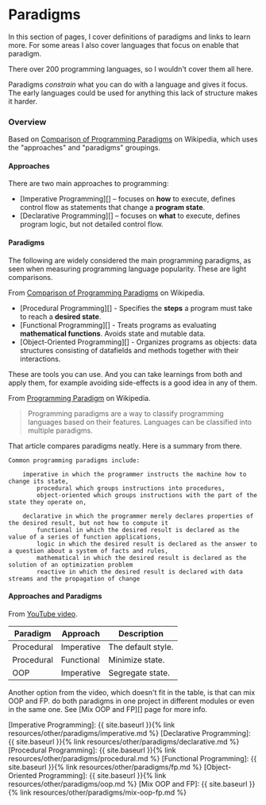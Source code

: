 # Paradigms

In this section of pages, I cover definitions of paradigms and links to learn more. For some areas I also cover languages that focus on enable that paradigm.

There over 200 programming languages, so I wouldn't cover them all here.

Paradigms _constrain_ what you can do with a language and gives it focus. The early languages could be used for anything this lack of structure makes it harder.


### Overview

Based on [Comparison of Programming Paradigms][] on Wikipedia, which uses the "approaches" and "paradigms" groupings.

#### Approaches

There are two main approaches to programming:

- [Imperative Programming][] – focuses on **how** to execute, defines control flow as statements that change a **program state**.
- [Declarative Programming][] – focuses on **what** to execute, defines program logic, but not detailed control flow.

#### Paradigms

The following are widely considered the main programming paradigms, as seen when measuring programming language popularity. These are light comparisons.

From [Comparison of Programming Paradigms][] on Wikipedia.

- [Procedural Programming][] - Specifies the **steps** a program must take to reach a **desired state**.
- [Functional Programming][] - Treats programs as evaluating **mathematical functions**. Avoids state and mutable data.
- [Object-Oriented Programming][] - Organizes programs as objects: data structures consisting of datafields and methods together with their interactions.

These are tools you can use. And you can take learnings from both and apply them, for example avoiding side-effects is a good idea in any of them.

From [Programming Paradigm][] on Wikipedia.

> Programming paradigms are a way to classify programming languages based on their features. Languages can be classified into multiple paradigms.

That article compares paradigms neatly. Here is a summary from there.

    Common programming paradigms include:

        imperative in which the programmer instructs the machine how to change its state,
            procedural which groups instructions into procedures,
            object-oriented which groups instructions with the part of the state they operate on,

        declarative in which the programmer merely declares properties of the desired result, but not how to compute it
            functional in which the desired result is declared as the value of a series of function applications,
            logic in which the desired result is declared as the answer to a question about a system of facts and rules,
            mathematical in which the desired result is declared as the solution of an optimization problem
            reactive in which the desired result is declared with data streams and the propagation of change

#### Approaches and Paradigms

From [YouTube video](https://youtu.be/QM1iUe6IofM).

| Paradigm   | Approach   | Description        |
| ---------- | ---------- | ------------------ |
| Procedural | Imperative | The default style. |
| Procedural | Functional | Minimize state.    |
| OOP        | Imperative | Segregate state.   |

Another option from the video, which doesn't fit in the table, is that can mix OOP and FP. do both paradigms in one project in different modules or even in the same one. See [Mix OOP and FP][] page for more info.

[Comparison of Programming Paradigms]: https://en.m.wikipedia.org/wiki/Comparison_of_programming_paradigms
[Programming Paradigm]: https://en.wikipedia.org/wiki/Programming_paradigm
[Imperative Programming]: {{ site.baseurl }}{% link resources/other/paradigms/imperative.md %}
[Declarative Programming]:  {{ site.baseurl }}{% link resources/other/paradigms/declarative.md %}
[Procedural Programming]: {{ site.baseurl }}{% link resources/other/paradigms/procedural.md %}
[Functional Programming]: {{ site.baseurl }}{% link resources/other/paradigms/fp.md %}
[Object-Oriented Programming]: {{ site.baseurl }}{% link resources/other/paradigms/oop.md %}
[Mix OOP and FP]: {{ site.baseurl }}{% link resources/other/paradigms/mix-oop-fp.md %}
